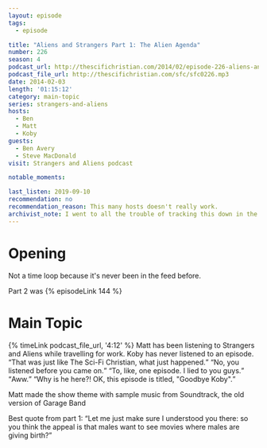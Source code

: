 ```yaml
---
layout: episode
tags:
  - episode

title: "Aliens and Strangers Part 1: The Alien Agenda"
number: 226
season: 4
podcast_url: http://thescifichristian.com/2014/02/episode-226-aliens-and-strangers-part-1-the-alien-agenda/
podcast_file_url: http://thescifichristian.com/sfc/sfc0226.mp3
date: 2014-02-03
length: '01:15:12'
category: main-topic
series: strangers-and-aliens
hosts:
  - Ben
  - Matt
  - Koby
guests:
  - Ben Avery
  - Steve MacDonald
visit: Strangers and Aliens podcast

notable_moments:

last_listen: 2019-09-10
recommendation: no
recommendation_reason: This many hosts doesn't really work.
archivist_note: I went to all the trouble of tracking this down in the Strangers and Aliens feed back at episode 144, just for it to pop up in the feed now.
---
```

# Opening
Not a time loop because it's never been in the feed before. 

Part 2 was {% episodeLink 144 %}


# Main Topic
<div class="quote">
  {% timeLink podcast_file_url, '4:12' %}
  <span class="quote-context is-size-6">Matt has been listening to Strangers and Aliens while travelling for work. Koby has never listened to an episode.</span>
  <q class="koby">That was just like The Sci-Fi Christian, what just happened.</q>
  <q class="ben">No, you listened before you came on.</q>
  <q class="koby">To, like, one episode. I lied to you guys.</q>
  <q class="matt">Aww.</q>
  <q class="ben">Why is he here?! OK, this episode is titled, "Goodbye Koby".</q>
</div>

Matt made the show theme with sample music from Soundtrack, the old version of Garage Band 

<div class="quote">
  <span class="quote-context is-size-6">Best quote from part 1:</span>
  <q class="matt">Let me just make sure I understood you there: so you think the appeal is that males want to see movies where males are giving birth?</q>
</div>